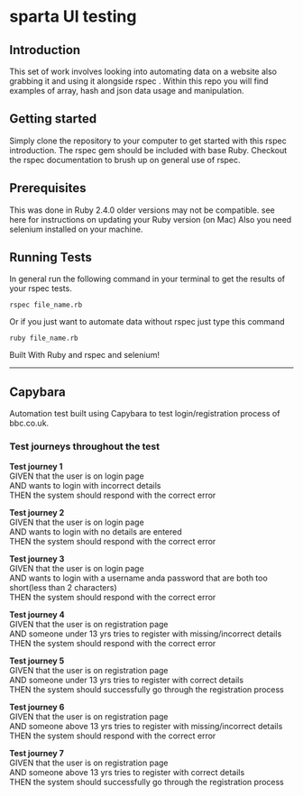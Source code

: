 # sparta UI testing

## Introduction
This set of work involves looking into automating data on a website also grabbing it and using it alongside rspec . Within this repo you will find examples of array, hash and json data usage and manipulation.

## Getting started
Simply clone the repository to your computer to get started with this rspec introduction. The rspec gem should be included with base Ruby. Checkout the rspec documentation to brush up on general use of rspec.

## Prerequisites
This was done in Ruby 2.4.0 older versions may not be compatible. see here for instructions on updating your Ruby version (on Mac) Also you need selenium installed on your machine.

## Running Tests
In general run the following command in your terminal to get the results of your rspec tests.

```
rspec file_name.rb
```
Or if you just want to automate data without rspec just type this command
```
ruby file_name.rb
```
Built With
Ruby and rspec and selenium!

------

## Capybara

Automation test built using Capybara to test login/registration process of bbc.co.uk.

### Test journeys throughout the test

**Test journey 1**<br>
GIVEN that the user is on login page<br>
AND wants to login with incorrect details <br>
THEN the system should respond with the correct error<br>

**Test journey 2**<br>
GIVEN that the user is on login page<br>
AND wants to login with no details are entered<br>
THEN the system should respond with the correct error<br>

**Test journey 3**<br>
GIVEN that the user is on login page<br>
AND wants to login with a username anda  password that are both too short(less than 2 characters)<br>
THEN the system should respond with the correct error<br>

**Test journey 4**<br>
GIVEN that the user is on registration page<br>
AND someone under 13 yrs tries to register with missing/incorrect details<br>
THEN the system should respond with the correct error<br>

**Test journey 5**<br>
GIVEN that the user is on registration page<br>
AND someone under 13 yrs tries to register with correct details<br>
THEN the system should successfully go through the registration process

**Test journey 6**<br>
GIVEN that the user is on registration page<br>
AND someone above 13 yrs tries to register with missing/incorrect details<br>
THEN the system should respond with the correct error<br>

**Test journey 7**<br>
GIVEN that the user is on registration page<br>
AND someone above 13 yrs tries to register with correct details<br>
THEN the system should successfully go through the registration process<br>
